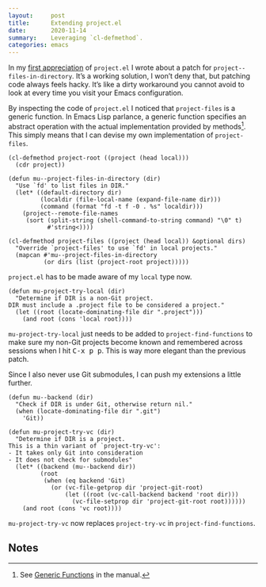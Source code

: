 ```yaml
---
layout:     post
title:      Extending project.el
date:       2020-11-14
summary:    Leveraging `cl-defmethod`.
categories: emacs
---
```


In my [first appreciation](https://www.manueluberti.eu/emacs/2020/09/18/project/) of `project.el` I wrote about a patch for
`project--files-in-directory`. It’s a working solution, I won’t deny that, but
patching code always feels hacky. It’s like a dirty workaround you cannot avoid
to look at every time you visit your Emacs configuration.

By inspecting the code of `project.el` I noticed that `project-files` is a generic
function. In Emacs Lisp parlance, a generic function specifies an abstract
operation with the actual implementation provided by methods[^1]. This simply means
that I can devise my own implementation of `project-files`.

``` emacs-lisp
(cl-defmethod project-root ((project (head local)))
  (cdr project))

(defun mu--project-files-in-directory (dir)
  "Use `fd' to list files in DIR."
  (let* ((default-directory dir)
         (localdir (file-local-name (expand-file-name dir)))
         (command (format "fd -t f -0 . %s" localdir)))
    (project--remote-file-names
     (sort (split-string (shell-command-to-string command) "\0" t)
           #'string<))))

(cl-defmethod project-files ((project (head local)) &optional dirs)
  "Override `project-files' to use `fd' in local projects."
  (mapcan #'mu--project-files-in-directory
          (or dirs (list (project-root project)))))
```

`project.el` has to be made aware of my `local` type now.

``` emacs-lisp
(defun mu-project-try-local (dir)
  "Determine if DIR is a non-Git project.
DIR must include a .project file to be considered a project."
  (let ((root (locate-dominating-file dir ".project")))
    (and root (cons 'local root))))
```

`mu-project-try-local` just needs to be added to `project-find-functions` to
make sure my non-Git projects become known and remembered across sessions when
I hit <kbd>C-x p p</kbd>. This is way more elegant than the previous patch.

Since I also never use Git submodules, I can push my extensions a little further.

``` emacs-lisp
(defun mu--backend (dir)
  "Check if DIR is under Git, otherwise return nil."
  (when (locate-dominating-file dir ".git")
    'Git))

(defun mu-project-try-vc (dir)
  "Determine if DIR is a project.
This is a thin variant of `project-try-vc':
- It takes only Git into consideration
- It does not check for submodules"
  (let* ((backend (mu--backend dir))
         (root
          (when (eq backend 'Git)
            (or (vc-file-getprop dir 'project-git-root)
                (let ((root (vc-call-backend backend 'root dir)))
                  (vc-file-setprop dir 'project-git-root root))))))
    (and root (cons 'vc root))))
```

`mu-project-try-vc` now replaces `project-try-vc` in `project-find-functions`.

## Notes

[^1]: See [Generic Functions](https://www.gnu.org/software/emacs/manual/html_node/elisp/Generic-Functions.html) in the manual.

